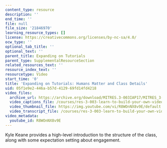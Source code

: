 ```yaml
---
content_type: resource
description: ''
end_time: ''
file: null
file_size: '21846970'
learning_resource_types: []
license: https://creativecommons.org/licenses/by-nc-sa/4.0/
ocw_type: ''
optional_tab_title: ''
optional_text: ''
parent_title: Expanding on Tutorials
parent_type: SupplementalResourceSection
related_resources_text: ''
resource_index_text: ''
resourcetype: Video
start_time: '0'
title: 'Expanding on Tutorials: Humans Matter and Class Details'
uid: 05f1e9e2-446a-b57d-4129-69fd14fd4218
video_files:
  archive_url: https://archive.org/download/MITRES.3-003IAP17/MITRES_3-003IAP17_Class_Activities_11_300k.mp4
  video_captions_file: /courses/res-3-003-learn-to-build-your-own-videogame-with-the-unity-game-engine-and-microsoft-kinect-january-iap-2017/978c12b2d9e559f6b7fca0ee4433b53b_R8WOnNX8v9E.vtt
  video_thumbnail_file: https://img.youtube.com/vi/R8WOnNX8v9E/default.jpg
  video_transcript_file: /courses/res-3-003-learn-to-build-your-own-videogame-with-the-unity-game-engine-and-microsoft-kinect-january-iap-2017/fe87c9ee90c4cb606953de36607a39c0_R8WOnNX8v9E.pdf
video_metadata:
  youtube_id: R8WOnNX8v9E
---
```


Kyle Keane provides a high-level introduction to the structure of the class, along with some expectation setting about engagement.

